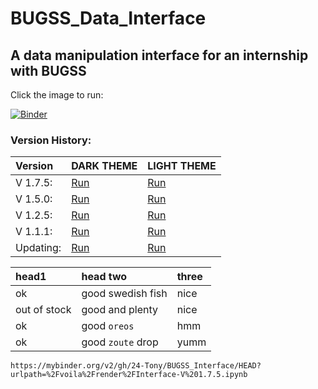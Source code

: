 # BUGSS_Data_Interface
 ## A data manipulation interface for an internship with BUGSS

Click the image to run:

[![Binder](https://bugssonline.org/wp-content/themes/BUGS3/assets/images/bugsslogo-square300.png)](https://mybinder.org/v2/gh/24-Tony/BUGSS_Interface/HEAD?urlpath=%2Fvoila%2Frender%2FInterface-V%201.7.5.ipynb)

### Version History:
|Version  |DARK THEME |LIGHT THEME|
|:--------|:----------|:-----------|
|V 1.7.5: | [Run](https://mybinder.org/v2/gh/24-Tony/BUGSS_Interface/HEAD?urlpath=%2Fvoila%2Frender%2FInterface-V%201.7.5.ipynb%3Fvoila-theme%3Ddark) | [Run](https://mybinder.org/v2/gh/24-Tony/BUGSS_Interface/HEAD?urlpath=%2Fvoila%2Frender%2FInterface-V%201.7.5.ipynb)|
|V 1.5.0: | [Run](https://mybinder.org/v2/gh/24-Tony/BUGSS_Interface/HEAD?urlpath=%2Fvoila%2Frender%2FInterface-V%201.5.0.ipynb%3Fvoila-theme%3Ddark) | [Run](https://mybinder.org/v2/gh/24-Tony/BUGSS_Interface/HEAD?urlpath=%2Fvoila%2Frender%2FInterface-V%201.5.0.ipynb)|
|V 1.2.5: | [Run](https://mybinder.org/v2/gh/24-Tony/BUGSS_Interface/HEAD?urlpath=%2Fvoila%2Frender%2FInterface-V%201.2.5.ipynb%3Fvoila-theme%3Ddark) | [Run](https://mybinder.org/v2/gh/24-Tony/BUGSS_Interface/HEAD?urlpath=%2Fvoila%2Frender%2FInterface-V%201.2.5.ipynb)|
|V 1.1.1: | [Run](https://mybinder.org/v2/gh/24-Tony/BUGSS_Interface/HEAD?urlpath=%2Fvoila%2Frender%2FInterface-V%201.1.1.ipynb%3Fvoila-theme%3Ddark) | [Run](https://mybinder.org/v2/gh/24-Tony/BUGSS_Interface/HEAD?urlpath=%2Fvoila%2Frender%2FInterface-V%201.1.1.ipynb)|
|Updating: | [Run](https://mybinder.org/v2/gh/24-Tony/BUGSS_Interface/HEAD?urlpath=%2Fvoila%2Frender%2FInterface.ipynb%3Fvoila-theme%3Ddark) | [Run](https://mybinder.org/v2/gh/24-Tony/BUGSS_Interface/HEAD?urlpath=%2Fvoila%2Frender%2FInterface.ipynb)|

| head1        | head two          | three |
|:-------------|:------------------|:------|
| ok           | good swedish fish | nice  |
| out of stock | good and plenty   | nice  |
| ok           | good `oreos`      | hmm   |
| ok           | good `zoute` drop | yumm  |


```
https://mybinder.org/v2/gh/24-Tony/BUGSS_Interface/HEAD?urlpath=%2Fvoila%2Frender%2FInterface-V%201.7.5.ipynb
```
